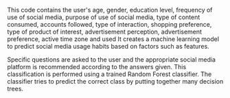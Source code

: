 This code contains the user's age, gender, education level, frequency of use of social media, purpose of use of social media, type of content consumed, accounts followed, type of interaction, shopping preference, type of product of interest, advertisement perception, advertisement preference, active time zone and used It creates a machine learning model to predict social media usage habits based on factors such as features.

Specific questions are asked to the user and the appropriate social media platform is recommended according to the answers given. This classification is performed using a trained Random Forest classifier. The classifier tries to predict the correct class by putting together many decision trees.

